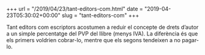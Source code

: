 +++
url = "/2019/04/23/tant-editors-com.html"
date = "2019-04-23T05:30:02+00:00"
slug = "tant-editors-com"
+++

Tant editors com escriptors acostumen a reduir el concepte de drets d’autor a un simple percentatge del PVP del llibre (menys IVA). La diferència és que els primers voldrien cobrar-lo, mentre que els segons tendeixen a no pagar-lo.
